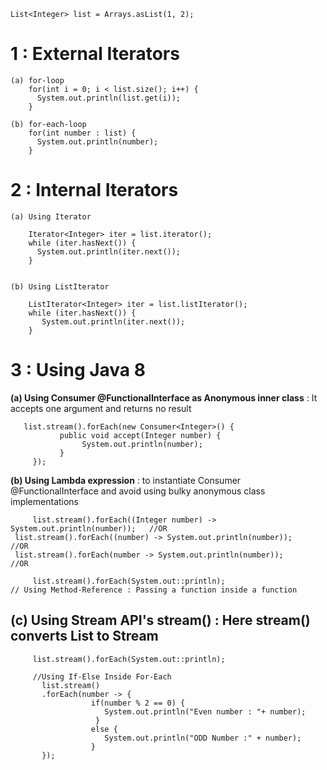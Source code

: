 
    List<Integer> list = Arrays.asList(1, 2);

  
 # 1 : External Iterators
 
    (a) for-loop
        for(int i = 0; i < list.size(); i++) {
          System.out.println(list.get(i));
        }

    (b) for-each-loop
        for(int number : list) {
          System.out.println(number);
        }
		
				
 # 2 : Internal Iterators  
		
    (a) Using Iterator

        Iterator<Integer> iter = list.iterator();
        while (iter.hasNext()) {
          System.out.println(iter.next());
        }
		
		
    (b) Using ListIterator

        ListIterator<Integer> iter = list.listIterator();
        while (iter.hasNext()) {
           System.out.println(iter.next());
        }
	
	
 # 3 : Using Java 8 
			
**(a) Using Consumer @FunctionalInterface as Anonymous inner class**  : It accepts one argument and returns no result

       list.stream().forEach(new Consumer<Integer>() {
               public void accept(Integer number) {
                    System.out.println(number);
               }
         });	
		
		
**(b) Using Lambda expression** :  to instantiate Consumer @FunctionalInterface and avoid using bulky anonymous class implementations
		
         list.stream().forEach((Integer number) -> System.out.println(number));   //OR
	 list.stream().forEach((number) -> System.out.println(number));           //OR
	 list.stream().forEach(number -> System.out.println(number));             //OR 
		
         list.stream().forEach(System.out::println);                              // Using Method-Reference : Passing a function inside a function
		
			
			
## (c) Using Stream API's stream() : Here stream() converts List<Integer> to  Stream<Integer>
     
         list.stream().forEach(System.out::println);

         //Using If-Else Inside For-Each
           list.stream()
           .forEach(number -> {
                      if(number % 2 == 0) {
                         System.out.println("Even number : "+ number);
                       }
                      else {
                         System.out.println("ODD Number :" + number);
                      }  
           });  	
			
					
			
